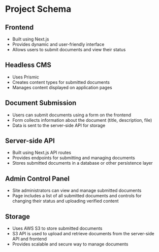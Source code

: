 # Project Schema

## Frontend

- Built using Next.js
- Provides dynamic and user-friendly interface
- Allows users to submit documents and view their status

## Headless CMS

- Uses Prismic
- Creates content types for submitted documents
- Manages content displayed on application pages

## Document Submission

- Users can submit documents using a form on the frontend
- Form collects information about the document (title, description, file)
- Data is sent to the server-side API for storage

## Server-side API

- Built using Next.js API routes
- Provides endpoints for submitting and managing documents
- Stores submitted documents in a database or other persistence layer

## Admin Control Panel

- Site administrators can view and manage submitted documents
- Page includes a list of all submitted documents and controls for changing their status and uploading verified content

## Storage

- Uses AWS S3 to store submitted documents
- S3 API is used to upload and retrieve documents from the server-side API and frontend
- Provides scalable and secure way to manage documents
